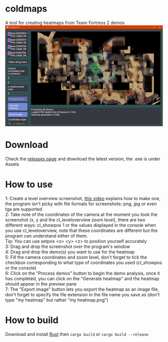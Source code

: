 # coldmaps

A tool for creating heatmaps from Team Fortress 2 demos
![Screenshot](/screenshot.png)

# Download

Check the [releases page](https://github.com/Tails8521/coldmaps/releases) and download the latest version, the .exe is under Assets

# How to use

1: Create a level overview screenshot, [this video](https://www.youtube.com/watch?v=isYxpHz4GWQ) explains how to make one, the program isn't picky with file formats for screenshots: png, jpg or even tga are supported  
2: Take note of the coordinates of the camera at the moment you took the screenshot (x, y and the cl_leveloverview zoom level), there are two different ways: cl_showpos 1 or the values displayed in the console when you use cl_leveloverview, note that these coordinates are different but the program can understand either of them.  
Tip: You can use setpos \<x> \<y> \<z> to position yourself accurately  
3: Drag and drop the screenshot over the program's window  
4: Drag and drop the demo(s) you want to use for the heatmap  
5: Fill the camera coordinates and zoom level, don't forget to tick the checkbox corresponding to what type of coordinates you used (cl_showpos or the console)  
6: Click on the "Process demos" button to begin the demo analysis, once it has completed, you can click on the "Generate heatmap" and the heatmap should appear in the preview pane  
7: The "Export image" button lets you export the heatmap as an image file, don't forget to specify the file extension in the file name you save as (don't type "my heatmap" but rather "my heatmap.png")

# How to build

Download and install [Rust](https://www.rust-lang.org/learn/get-started) then `cargo build` or `cargo build --release`
